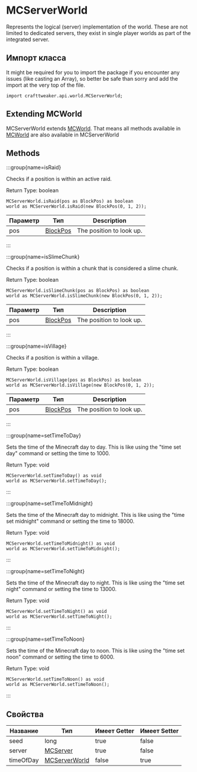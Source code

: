 # MCServerWorld

Represents the logical (server) implementation of the world. These are not limited to dedicated servers, they exist in single player worlds as part of the integrated server.

## Импорт класса

It might be required for you to import the package if you encounter any issues (like casting an Array), so better be safe than sorry and add the import at the very top of the file.
```zenscript
import crafttweaker.api.world.MCServerWorld;
```


## Extending MCWorld

MCServerWorld extends [MCWorld](/vanilla/api/world/MCWorld). That means all methods available in [MCWorld](/vanilla/api/world/MCWorld) are also available in MCServerWorld

## Methods

:::group{name=isRaid}

Checks if a position is within an active raid.

Return Type: boolean

```zenscript
MCServerWorld.isRaid(pos as BlockPos) as boolean
world as MCServerWorld.isRaid(new BlockPos(0, 1, 2));
```

| Параметр | Тип                                    | Description              |
| -------- | -------------------------------------- | ------------------------ |
| pos      | [BlockPos](/vanilla/api/util/BlockPos) | The position to look up. |


:::

:::group{name=isSlimeChunk}

Checks if a position is within a chunk that is considered a slime chunk.

Return Type: boolean

```zenscript
MCServerWorld.isSlimeChunk(pos as BlockPos) as boolean
world as MCServerWorld.isSlimeChunk(new BlockPos(0, 1, 2));
```

| Параметр | Тип                                    | Description              |
| -------- | -------------------------------------- | ------------------------ |
| pos      | [BlockPos](/vanilla/api/util/BlockPos) | The position to look up. |


:::

:::group{name=isVillage}

Checks if a position is within a village.

Return Type: boolean

```zenscript
MCServerWorld.isVillage(pos as BlockPos) as boolean
world as MCServerWorld.isVillage(new BlockPos(0, 1, 2));
```

| Параметр | Тип                                    | Description              |
| -------- | -------------------------------------- | ------------------------ |
| pos      | [BlockPos](/vanilla/api/util/BlockPos) | The position to look up. |


:::

:::group{name=setTimeToDay}

Sets the time of the Minecraft day to day. This is like using the "time set day" command or setting the time to 1000.

Return Type: void

```zenscript
MCServerWorld.setTimeToDay() as void
world as MCServerWorld.setTimeToDay();
```

:::

:::group{name=setTimeToMidnight}

Sets the time of the Minecraft day to midnight. This is like using the "time set midnight" command or setting the time to 18000.

Return Type: void

```zenscript
MCServerWorld.setTimeToMidnight() as void
world as MCServerWorld.setTimeToMidnight();
```

:::

:::group{name=setTimeToNight}

Sets the time of the Minecraft day to night. This is like using the "time set night" command or setting the time to 13000.

Return Type: void

```zenscript
MCServerWorld.setTimeToNight() as void
world as MCServerWorld.setTimeToNight();
```

:::

:::group{name=setTimeToNoon}

Sets the time of the Minecraft day to noon. This is like using the "time set noon" command or setting the time to 6000.

Return Type: void

```zenscript
MCServerWorld.setTimeToNoon() as void
world as MCServerWorld.setTimeToNoon();
```

:::


## Свойства

| Название  | Тип                                               | Имеет Getter | Имеет Setter |
| --------- | ------------------------------------------------- | ------------ | ------------ |
| seed      | long                                              | true         | false        |
| server    | [MCServer](/vanilla/api/game/MCServer)            | true         | false        |
| timeOfDay | [MCServerWorld](/vanilla/api/world/MCServerWorld) | false        | true         |

